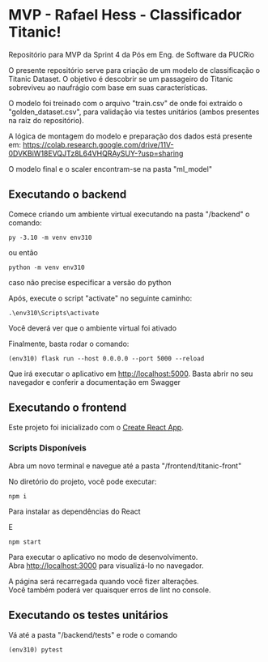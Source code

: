 # MVP - Rafael Hess - Classificador Titanic!
Repositório para MVP da Sprint 4 da Pós em Eng. de Software da PUCRio

O presente repositório serve para criação de um modelo de classificação o Titanic Dataset. O objetivo é descobrir se um passageiro do Titanic sobreviveu ao naufrágio com base em suas características.

O modelo foi treinado com o arquivo "train.csv" de onde foi extraído o "golden_dataset.csv", para validação via testes unitários (ambos presentes na raiz do repositório).

A lógica de montagem do modelo e preparação dos dados está presente em: https://colab.research.google.com/drive/11V-0DVKBiW18EVQJTz8L64VHQRAySUY-?usp=sharing 

O modelo final e o scaler encontram-se na pasta "ml_model"

## Executando o backend

Comece criando um ambiente virtual executando na pasta "/backend" o comando:

```
py -3.10 -m venv env310
```
ou então

```
python -m venv env310
```
caso não precise especificar a versão do python

Após, execute o script "activate" no seguinte caminho:

```
.\env310\Scripts\activate     
```
Você deverá ver que o ambiente virtual foi ativado

Finalmente, basta rodar o comando:

```
(env310) flask run --host 0.0.0.0 --port 5000 --reload
```
Que irá executar o aplicativo em [http://localhost:5000](http://localhost:5000). Basta abrir no seu navegador e conferir a documentação em Swagger

## Executando o frontend

Este projeto foi inicializado com o [Create React App](https://github.com/facebook/create-react-app).

### Scripts Disponíveis

Abra um novo terminal e navegue até a pasta "/frontend/titanic-front"

No diretório do projeto, você pode executar:

```
npm i
``` 
Para instalar as dependências do React

E

```
npm start
```

Para executar o aplicativo no modo de desenvolvimento.\
Abra [http://localhost:3000](http://localhost:3000) para visualizá-lo no navegador.

A página será recarregada quando você fizer alterações.\
Você também poderá ver quaisquer erros de lint no console.




## Executando os testes unitários

Vá até a pasta "/backend/tests" e rode o comando

```
(env310) pytest
```


